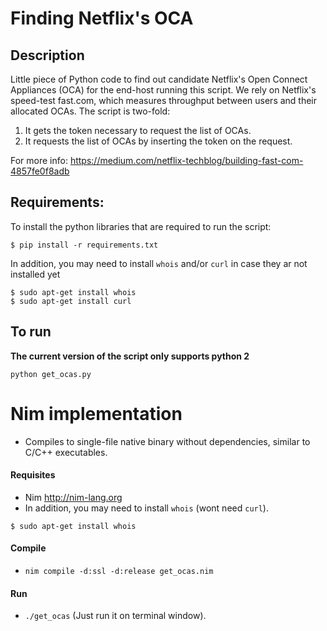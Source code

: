 # Finding Netflix's OCA
## Description
Little piece of Python code to find out candidate Netflix's Open Connect Appliances (OCA) for the end-host running this script.
We rely on Netflix's speed-test fast.com, which measures throughput between users and their allocated OCAs.
The script is two-fold:
1. It gets the token necessary to request the list of OCAs.
2. It requests the list of OCAs by inserting the token on the request.

For more info: https://medium.com/netflix-techblog/building-fast-com-4857fe0f8adb

## Requirements:
To install the python libraries that are required to run the script:
```
$ pip install -r requirements.txt
```

In addition, you may need to install ```whois``` and/or ```curl``` in case they ar not installed yet

```
$ sudo apt-get install whois
$ sudo apt-get install curl
```

## To run

**The current version of the script only supports python 2**

```
python get_ocas.py
```


# Nim implementation

- Compiles to single-file native binary without dependencies, similar to C/C++ executables.

#### Requisites

- Nim http://nim-lang.org
- In addition, you may need to install `whois` (wont need `curl`).

```
$ sudo apt-get install whois
```

#### Compile

- `nim compile -d:ssl -d:release get_ocas.nim`

#### Run

- `./get_ocas` (Just run it on terminal window).
